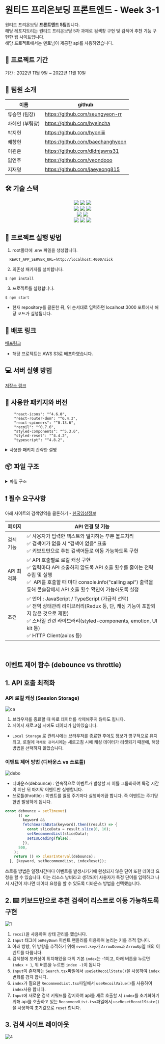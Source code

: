 # 원티드 프리온보딩 프론트엔드 - Week 3-1

원티드 프리온보딩 **프론트엔드 5팀**입니다.<br>
해당 레포지토리는 원티드 프리온보딩 5차 과제로 검색창 구현 및 검색어 추천 기능 구현한 웹 사이트입니다.<br>
해당 프로젝트에서는 멘토님이 제공한 api를 사용하였습니다.

## 📅 프로젝트 기간

기간 : 2022년 11월 9일 ~ 2022년 11월 10일

## 👥 팀원 소개
| 이름 | github |
| --- | --- |
| 류승연 (팀장) | https://github.com/seungyeon-rr |
| 차혜인 (부팀장) | https://github.com/hyeincha |
| 박지현 | https://github.com/hyoniiii |
| 배창현 | https://github.com/baechanghyeon |
| 이원준 | https://github.com/dldnjswns31 |
| 임연주 | https://github.com/yeondooo |
| 지재영 | https://github.com/jaeyeong815 |

## 🛠 기술 스택

<div align=center> 
  <img src="https://img.shields.io/badge/html5-E34F26?style=for-the-badge&logo=html5&logoColor=white"> 
  <img src="https://img.shields.io/badge/css-1572B6?style=for-the-badge&logo=css3&logoColor=white"> 
  <img src="https://img.shields.io/badge/javascript-F7DF1E?style=for-the-badge&logo=javascript&logoColor=black"> 
  <br>

  <img src="https://img.shields.io/badge/react-61DAFB?style=for-the-badge&logo=react&logoColor=black"> 
  <img src="https://img.shields.io/badge/axios-5A29E4?style=for-the-badge&logo=axios&logoColor=white"> 
  <img src="https://img.shields.io/badge/styled_components-DB7093?style=for-the-badge&logo=styled-components&logoColor=white"> 
  <br>
  
  <img src="https://img.shields.io/badge/vs_code-007ACC?style=for-the-badge&logo=visualstudiocode&logoColor=white">
  <img src="https://img.shields.io/badge/react_router_dom-CA4245?style=for-the-badge&logo=reactrouter&logoColor=white">
  <br>
  
  <img src="https://img.shields.io/badge/github-181717?style=for-the-badge&logo=github&logoColor=white">
  <img src="https://img.shields.io/badge/git-F05032?style=for-the-badge&logo=git&logoColor=white">
  <img src="https://img.shields.io/badge/Typescript-3178C6?style=for-the-badge&logo=Typescript&logoColor=white">
  <br>
</div>

## 🏁 프로젝트 실행 방법

1. root폴더에 .env 파일을 생성합니다.

```
  REACT_APP_SERVER_URL=http://localhost:4000/sick
```

2. 의존성 패키지를 설치합니다.

```
$ npm install
```

3. 프로젝트를 실행합니다.

```
$ npm start
```

- 현재 repository를 클론한 뒤, 위 순서대로 입력하면 localhost:3000 포트에서 해당 코드가 실행됩니다.

## 🔗 배포 링크

[배포링크](http://preonboarding-3-1.s3-website.ap-northeast-2.amazonaws.com/)

- 해당 프로젝트는 AWS S3로 배포하였습니다.

## 💻 서버 실행 방법

[저장소 링크](https://github.com/walking-sunset/assignment-api_7th)

## 🔰 사용한 패키지와 버전
```
    "react-icons": "^4.6.0",
    "react-router-dom": "^6.4.3",
    "react-spinners": "^0.13.6",
    "recoil": "^0.7.6",
    "styled-components": "^5.3.6",
    "styled-reset": "^4.4.2",
    "typescript": "^4.8.2",
 ```
 
 <details>
<summary>사용한 패키지 간략한 설명</summary>
<div markdown="1">

- react-icons : 아이콘 적용<br>
- react-router-dom : 라우터 설정<br>
- react-spinners : 스피너<br>
- recoil : 전역 상태 관리<br>
- styled-components : 스타일 적용<br>
- styled-reset : 스타일 초기화<br>
- typescript: 타입 스크립트<br>

</div>
</details>

## 📦 파일 구조

<details>
<summary>파일 구조</summary>
<div markdown="1">

```
📦src
 ┣ 📂apis
 ┃ ┗ 📜index.ts
 ┣ 📂components
 ┃ ┣ 📂Recommend
 ┃ ┃ ┣ 📜Loading.tsx
 ┃ ┃ ┣ 📜NoRecommendList.tsx
 ┃ ┃ ┣ 📜Recommend.style.ts
 ┃ ┃ ┣ 📜Recommend.tsx
 ┃ ┃ ┗ 📜RecommendList.tsx
 ┃ ┗ 📂Search
 ┃ ┃ ┣ 📜Search.style.ts
 ┃ ┃ ┗ 📜Search.tsx
 ┣ 📂pages
 ┃ ┗ 📜SearchPage.tsx
 ┣ 📂recoil
 ┃ ┗ 📜searchState.ts
 ┣ 📂styles
 ┃ ┗ 📜GlobalStyles.ts
 ┣ 📂types
 ┃ ┗ 📜illness.d.ts
 ┣ 📂utils
 ┃ ┗ 📜getSessionStorage.ts
 ┣ 📜App.tsx
 ┣ 📜Router.tsx
 ┗ 📜index.tsx
```
</div>
</details>

## ❗️ 필수 요구사항

아래 사이트의 검색영역을 클론하기 - [한국임상정보](https://clinicaltrialskorea.com/)
    
| 페이지 | API 연결 및 기능 |
| --- | --- |
| 검색 기능 | ✅ 사용자가 입력한 텍스트와 일치하는 부분 볼드처리<br> ✅ 검색어가 없을 시 “검색어 없음” 표출<br> ✅ 키보드만으로 추천 검색어들로 이동 가능하도록 구현<br> |
| API 최적화 | ✅ API 호출별로 로컬 캐싱 구현<br>✅ 입력마다 API 호출하지 않도록 API 호출 횟수를 줄이는 전략 수립 및 실행<br>✅  API를 호출할 때 마다 console.info("calling api") 출력을 통해 콘솔창에서 API 호출 횟수 확인이 가능하도록 설정<br> |
| 조건 | ✅ 언어 : JavaScript / TypeScript (가급적 선택)<br> ✅ 전역 상태관리 라이브러리(Redux 등, 단, 캐싱 기능이 포함되지 않은 것으로 제한)<br> ✅ 스타일 관련 라이브러리(styled-components, emotion, UI kit 등)<br> ✅ HTTP Client(axios 등) |

<br>

## 이벤트 제어 함수 (debounce vs throttle)

## 1. API 호출 최적화


### API 로컬 캐싱 (Session Storage)
![ca](https://user-images.githubusercontent.com/28972561/201145027-ddb44511-b426-4e9b-b9a6-3cf02247cd6c.gif)
1. 브라우저를 종료할 때 따로 데이터를 삭제해주지 않아도 됩니다.
2. 페이지 새로고침 시에도 데이터가 남아있습니다. 
- `Local Storage` 로 관리시에는 브라우저를 종료한 후에도 정보가 영구적으로 유지되고, 로컬에 `객체로 관리`시에는 새로고침 시에 캐싱 데이터가 리셋되기 때문에, 해당 방법을 선택하지 않았습니다.

### 이벤트 제어 방법 (디바운스 vs 쓰로틀)
![debo](https://user-images.githubusercontent.com/28972561/201144953-4b2f69a7-b25f-4783-9a24-0d0a0edbebe7.gif)
- 디바운스(debounce) : 연속적으로 이벤트가 발생할 시 이를 그룹화하여 특정 시간이 지난 뒤 마지막 이벤트만 실행합니다.
- 쓰로틀(throttle) : 이벤트를 일정 주기마다 실행하게끔 합니다. 즉 이벤트는 주기당 한번 발생하게 됩니다.

```jsx
const debounce = setTimeout(
      () =>
        keyword &&
        fetchSearchData(keyword).then((result) => {
          const sliceData = result.slice(0, 10);
          setRecommendList(sliceData);
          setIsLoading(false);
        }),
      500,
    );
    return () => clearInterval(debounce);
  }, [keyword, setRecommendList, indexReset]);
```

쓰로틀 방법은 일정시간마다 이벤트를 발생시키기에 완성되지 않은 단어 또한 데이터 요청을 할 수 있습니다. 이는 리소스 낭비라고 생각되어 사용자가 특정 단어를 입력하고 나서 시간이 지나면 데이터 요청을 할 수 있도록 디바운스 방법을 선택했습니다.

## 2. ⌨️ 키보드만으로 추천 검색어 리스트로 이동 가능하도록 구현
![1](https://user-images.githubusercontent.com/28972561/201142321-aa4ce71f-a733-49dc-8146-16a6157547e5.gif)
1. `recoil`을 사용하여 상태 관리를 했습니다.
2. `Input` 태그에 `onKeyDown` 이벤트 핸들러를 이용하여 눌리는 키를 추적 합니다.
3. 아래 방향, 위 방향을 추적하기 위해 `event.key`가 `ArrowDown`과 `ArrowUp`일 때의 이벤트를 다룹니다.
4. 검색창에 포커싱이 위치해있을 때의 기본 `index`는 -1이고, 아래 버튼을 누르면 `index + 1`, 위 버튼을 누르면 `index -1`이 됩니다
5. `Input`이 존재하는 `Search.tsx`파일에서 `useSetRecoilState()`을 사용하여 `index`변화를 감지 합니다.
6. `index`가 필요한 `RecommendList.tsx`파일에서 `useRecoilValue()`를 사용하여 `index`사용 합니다.
7. `Input`에 새로운 검색 키워드를 감지하여 api를 새로 호출할 시 `index`를 초기화하기 위해
    api를 호출하고 있는 `RecommendList.tsx`파일에서 `useResetRecoilState()`을 사용하여 초기값으로 `reset` 합니다.
    
## 3. 검색 사이트 레이아웃
![4](https://user-images.githubusercontent.com/28972561/201143679-2e12c35f-d976-428f-ac1b-7739d0f24603.gif)

